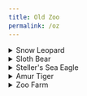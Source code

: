 ```yaml
---
title: Old Zoo
permalink: /oz
---
```


<details><summary>Snow Leopard</summary>
  <br>
Zoo Boise has one snow leopard:
  <br>
- Sabu
  <br>
  <br>
<img src="pics/sabu.jpg" class="inline"/>
</details>

<details><summary>Sloth Bear</summary>
  <br>
Zoo Boise has one sloth bear:
  <br>
- Paji is a female sloth bear. She is often moody, and only does things if she wants to. The Sloth Bear Encounter is an opportunity to feed her mealworms through a tube, but she frequently chooses not to participate, or takes a lot of coaxing to do so.
  <br>
  <br>
<img src="pics/paji.jpg" class="inline"/>
</details>

<details><summary>Steller's Sea Eagle</summary>
  <br>
Zoo Boise has one sea eagle:
  <br>
- Vlad is a male sea eagle. He can occasionally be heard screeching, which is audible throughout the surrounding areas.
  <br>
  <br>
<img src="pics/vlad.jpg" class="inline"/>
</details>

<details><summary>Amur Tiger</summary>
  <br>
Zoo Boise has one tiger:
  <br>
- Akasha is an older female tiger. She moved to the zoo because her genetics were well represent in AZA zoos, which didn't allow her to participate in an SSP (Species Surival Plan). She lives here because our zoo can't support cubs, and that opens up a space for cub-bearing females at other institutions.
  <br>
  <br>
  Akasha's chuffing:
  <br>
  <audio controls>
  <source src="sounds/akasha.ogg" type="audio/ogg">
  <source src="sounds/akasha.mp3" type="audio/mpeg">
Your browser does not support the audio element.
</audio>
<img src="pics/akasha.jpg" class="inline"/>
</details>

<details><summary>Zoo Farm</summary>
  <br>
Zoo Boise has many goats:
  <br>
- Kermit is a mixed breed goat, with a large portion of the Boer breed. He is mostly white, except for light brown sides of his face.
  <br>
- Mouse is a mixed breed goat, with a large portion of the Boer breed. He is mostly white except for his dark brown sides of his face and a large brown spot on his chest.
  <br>
- Maverick is a mixed breed goat, with a large portion of the Boer breed. He is mostly white, except for his light brown sides of his face and two large brown spots 
 on the back of his neck.
  <br>
- Goose is a mixed breed goat, with a large portion of the Boer breed. He is mostly white, except for two small brown spots on the left of his neck and some pale tan coloring on his face.
  <br>
- Ross is an Oberhasli-Brienz goat. He is mostly dark brown, except for his white legs.
  <br>
<img src="pics/goats.png" class="inline"/>
</details>
